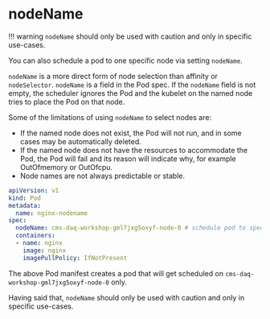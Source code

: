 
# nodeName

!!! warning
    `nodeName` should only be used with caution and only in specific use-cases.

You can also schedule a pod to one specific node via setting `nodeName`.

`nodeName` is a more direct form of node selection than affinity or `nodeSelector`. `nodeName` is a field in the Pod spec. If the `nodeName` field is not empty, the scheduler ignores the Pod and the kubelet on the named node tries to place the Pod on that node.

Some of the limitations of using `nodeName` to select nodes are:

- If the named node does not exist, the Pod will not run, and in some cases may be automatically deleted.
- If the named node does not have the resources to accommodate the Pod, the Pod will fail and its reason will indicate why, for example OutOfmemory or OutOfcpu.
- Node names are not always predictable or stable.

```yaml
apiVersion: v1
kind: Pod
metadata:
  name: nginx-nodename
spec:
  nodeName: cms-daq-workshop-gml7jxg5oxyf-node-0 # schedule pod to specific node
  containers:
  - name: nginx
    image: nginx
    imagePullPolicy: IfNotPresent
```

The above Pod manifest creates a pod that will get scheduled on `cms-daq-workshop-gml7jxg5oxyf-node-0` only.

Having said that, `nodeName` should only be used with caution and only in specific use-cases.
